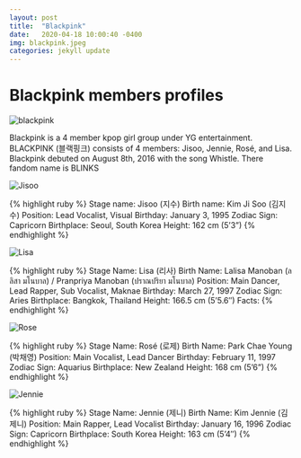 ```yaml
---
layout: post
title:  "Blackpink"
date:   2020-04-18 10:00:40 -0400
img: blackpink.jpeg
categories: jekyll update
---
```

<h1>Blackpink members profiles</h1>

![blackpink]({{site.baseurl}}/images/blackpink.jpeg)

Blackpink is a 4 member kpop girl group under YG entertainment. BLACKPINK (블랙핑크) consists of 4 members: Jisoo, Jennie, Rosé, and Lisa. Blackpink debuted on August 8th, 2016 with the song Whistle. There fandom name is BLINKS

![Jisoo]({{site.baseurl}}/images/jisooairport.jpg)

{% highlight ruby %}
Stage name: Jisoo (지수)
Birth name: Kim Ji Soo (김지수)
Position: Lead Vocalist, Visual
Birthday: January 3, 1995
Zodiac Sign: Capricorn
Birthplace: Seoul, South Korea
Height: 162 cm (5’3”)
{% endhighlight %}

![Lisa]({{site.baseurl}}/images/lisaairport.jpeg)

{% highlight ruby %}
Stage Name: Lisa (리사)
Birth Name: Lalisa Manoban (ลลิสา มโนบาล) / Pranpriya Manoban (ปราณปริยา มโนบาล)
Position: Main Dancer, Lead Rapper, Sub Vocalist, Maknae
Birthday: March 27, 1997
Zodiac Sign: Aries
Birthplace: Bangkok, Thailand
Height: 166.5 cm (5’5.6″)
Facts: 
{% endhighlight %}

![Rose]({{site.baseurl}}/images/roseairport.jpg)

{% highlight ruby %}
Stage Name: Rosé (로제)
Birth Name: Park Chae Young (박채영)
Position: Main Vocalist, Lead Dancer
Birthday: February 11, 1997
Zodiac Sign: Aquarius
Birthplace: New Zealand
Height: 168 cm (5’6”)
{% endhighlight %}

![Jennie]({{site.baseurl}}/images/jennieairport.jpg)

{% highlight ruby %}
Stage Name: Jennie (제니)
Birth Name: Kim Jennie (김제니)
Position: Main Rapper, Lead Vocalist
Birthday: January 16, 1996
Zodiac Sign: Capricorn
Birthplace: South Korea
Height: 163 cm (5’4″)
{% endhighlight %}

